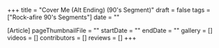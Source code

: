 +++
title = "Cover Me (Alt Ending) (90's Segment)"
draft = false
tags = ["Rock-afire 90's Segments"]
date = ""

[Article]
pageThumbnailFile = ""
startDate = ""
endDate = ""
gallery = []
videos = []
contributors = []
reviews = []
+++